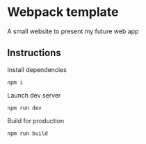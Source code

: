 # Webpack template

A small website to present my future web app

## Instructions

Install dependencies

```
npm i
```

Launch dev server

```
npm run dev
```

Build for production

```
npm run build